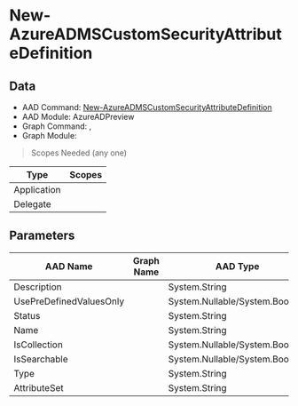 # New-AzureADMSCustomSecurityAttributeDefinition

> 

## Data

+ AAD Command: [New-AzureADMSCustomSecurityAttributeDefinition](https://docs.microsoft.com/en-us/powershell/module/AzureADPreview/New-AzureADMSCustomSecurityAttributeDefinition)
+ AAD Module: AzureADPreview
+ Graph Command: [](), []()
+ Graph Module: 

> Scopes Needed (any one)

|Type|Scopes|
|---|---|
|Application||
|Delegate||

## Parameters

|AAD Name|Graph Name|AAD Type|Graph Type|Infos|
|---|---|---|---|---|
|Description||System.String|||
|UsePreDefinedValuesOnly||System.Nullable/System.Boolean|||
|Status||System.String|||
|Name||System.String|||
|IsCollection||System.Nullable/System.Boolean|||
|IsSearchable||System.Nullable/System.Boolean|||
|Type||System.String|||
|AttributeSet||System.String|||

